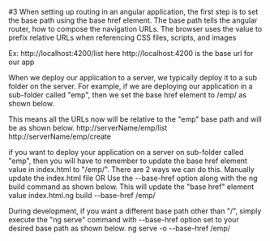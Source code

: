 #3
When setting up routing in an angular application, the first step is to set the base path using the base href element. The base path tells the angular router, how to compose the navigation URLs. The browser uses the <base href> value to prefix relative URLs when referencing CSS files, scripts, and images

Ex: http://localhost:4200/list
here http://localhost:4200 is the base url for our app

When we deploy our application to a server, we typically deploy it to a sub folder on the server. For example, if we are deploying our application in a sub-folder called "emp", then we set the base href element to /emp/ as shown below.

<base href="/emp/">

This means all the URLs now will be relative to the "emp" base path and will be as shown below.
http://serverName/emp/list
http://serverName/emp/create

if you want to deploy your application on a server on sub-folder called "emp", then you will have to remember to update the base href element value in index.html to "/emp/". There are 2 ways we can do this.
Manually update the index.html file OR
Use the --base-href option along with the ng build command as shown below. This will update the "base href" element value index.html.ng build --base-href /emp/

During development, if you want a different base path other than "/", simply execute the "ng serve" command with --base-href option set to your desired base path as shown below.
ng serve -o --base-href /emp/
